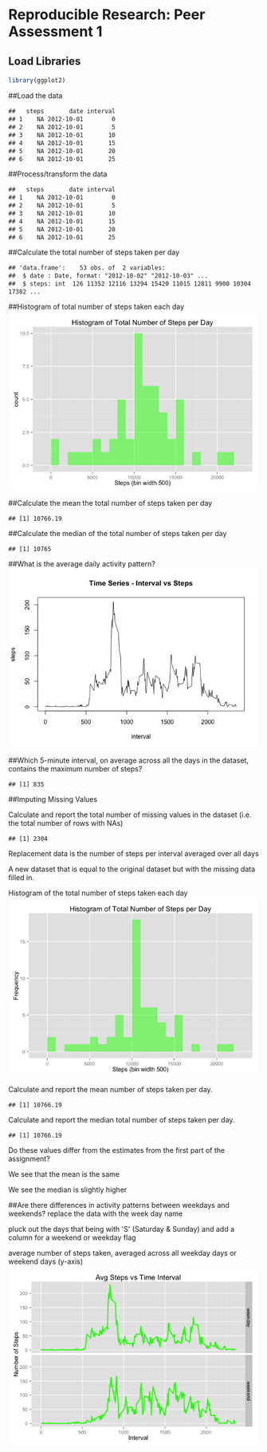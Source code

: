 # Reproducible Research: Peer Assessment 1

## Load Libraries

```r
library(ggplot2)
```



##Load the data 

```
##   steps       date interval
## 1    NA 2012-10-01        0
## 2    NA 2012-10-01        5
## 3    NA 2012-10-01       10
## 4    NA 2012-10-01       15
## 5    NA 2012-10-01       20
## 6    NA 2012-10-01       25
```
##Process/transform the data 

```
##   steps       date interval
## 1    NA 2012-10-01        0
## 2    NA 2012-10-01        5
## 3    NA 2012-10-01       10
## 4    NA 2012-10-01       15
## 5    NA 2012-10-01       20
## 6    NA 2012-10-01       25
```

##Calculate the total number of steps taken per day

```
## 'data.frame':	53 obs. of  2 variables:
##  $ date : Date, format: "2012-10-02" "2012-10-03" ...
##  $ steps: int  126 11352 12116 13294 15420 11015 12811 9900 10304 17382 ...
```

##Histogram of total number of steps taken each day
![](figure/unnamed-chunk-5-1.png) 

##Calculate the mean the total number of steps taken per day

```
## [1] 10766.19
```

##Calculate the  median of the total number of steps taken per day

```
## [1] 10765
```

##What is the average daily activity pattern?
![](figure/unnamed-chunk-8-1.png) 

##Which 5-minute interval, on average across all the days in the dataset, contains the maximum number of steps?

```
## [1] 835
```

##Imputing Missing Values

Calculate and report the total number of missing values in the dataset (i.e. the total number of rows with NAs)

```
## [1] 2304
```

Replacement data is the number of steps per interval averaged over all days


A new dataset that is equal to the original dataset but with the missing data filled in.

Histogram of the total number of steps taken each day
![](figure/unnamed-chunk-13-1.png) 

Calculate and report the mean number of steps taken per day. 

```
## [1] 10766.19
```
Calculate and report the median total number of steps taken per day. 

```
## [1] 10766.19
```

Do these values differ from the estimates from the first part of the assignment?

We see that the mean is the same

We see the median is slightly higher 

##Are there differences in activity patterns between weekdays and weekends?
replace the data with the week day name


pluck out the days that being with 'S' (Saturday & Sunday) and add a column for a weekend or weekday flag


average number of steps taken, averaged across all weekday days or weekend days (y-axis)
![](figure/unnamed-chunk-18-1.png) 
